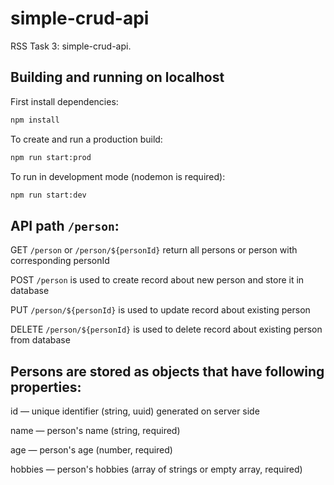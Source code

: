 # simple-crud-api

RSS Task 3: simple-crud-api.

## Building and running on localhost

First install dependencies:

```sh
npm install
```

To create and run a production build:

```sh
npm run start:prod
```

To run in development mode (nodemon is required):

```sh
npm run start:dev
```

## API path ```/person```:

GET `/person` or `/person/${personId}` return all persons or person with corresponding personId

POST `/person` is used to create record about new person and store it in database

PUT `/person/${personId}` is used to update record about existing person

DELETE `/person/${personId}` is used to delete record about existing person from database

## Persons are stored as objects that have following properties:

id — unique identifier (string, uuid) generated on server side

name — person's name (string, required)

age — person's age (number, required)

hobbies — person's hobbies (array of strings or empty array, required)
